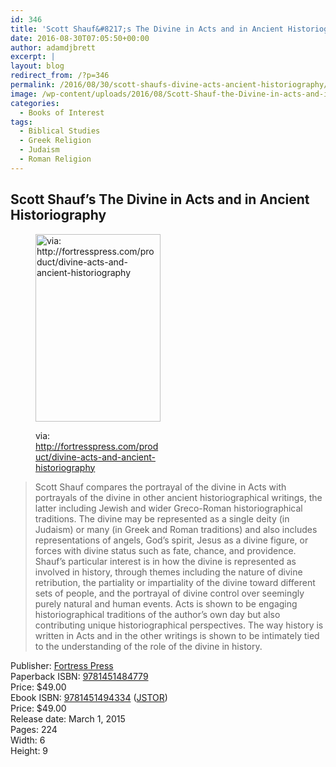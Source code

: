 ```yaml
---
id: 346
title: 'Scott Shauf&#8217;s The Divine in Acts and in Ancient Historiography'
date: 2016-08-30T07:05:50+00:00
author: adamdjbrett
excerpt: |
layout: blog
redirect_from: /?p=346
permalink: /2016/08/30/scott-shaufs-divine-acts-ancient-historiography/
image: /wp-content/uploads/2016/08/Scott-Shauf-the-Divine-in-acts-and-in-ancient-historgraphy-9781451484779h.jpg
categories:
  - Books of Interest
tags:
  - Biblical Studies
  - Greek Religion
  - Judaism
  - Roman Religion
---
```

## Scott Shauf&#8217;s The Divine in Acts and in Ancient Historiography

<!--more--><figure id="attachment_347" aria-describedby="caption-attachment-347" style="width: 200px" class="wp-caption alignright">

[<img class="size-medium wp-image-347" src="http://nabpr.org/wp-content/uploads/2016/08/Scott-Shauf-the-Divine-in-acts-and-in-ancient-historgraphy-9781451484779h-200x300.jpg" alt="via: http://fortresspress.com/product/divine-acts-and-ancient-historiography" width="200" height="300" srcset="/wp-content/uploads/2016/08/Scott-Shauf-the-Divine-in-acts-and-in-ancient-historgraphy-9781451484779h-200x300.jpg 200w, /wp-content/uploads/2016/08/Scott-Shauf-the-Divine-in-acts-and-in-ancient-historgraphy-9781451484779h.jpg 400w" sizes="(max-width: 200px) 100vw, 200px" />](http://fortresspress.com/product/divine-acts-and-ancient-historiography)<figcaption id="caption-attachment-347" class="wp-caption-text">via: http://fortresspress.com/product/divine-acts-and-ancient-historiography</figcaption></figure>

> Scott Shauf compares the portrayal of the divine in Acts with portrayals of the divine in other ancient historiographical writings, the latter including Jewish and wider Greco-Roman historiographical traditions. The divine may be represented as a single deity (in Judaism) or many (in Greek and Roman traditions) and also includes representations of angels, God’s spirit, Jesus as a divine figure, or forces with divine status such as fate, chance, and providence. Shauf’s particular interest is in how the divine is represented as involved in history, through themes including the nature of divine retribution, the partiality or impartiality of the divine toward different sets of people, and the portrayal of divine control over seemingly purely natural and human events. Acts is shown to be engaging historiographical traditions of the author’s own day but also contributing unique historiographical perspectives. The way history is written in Acts and in the other writings is shown to be intimately tied to the understanding of the role of the divine in history.

Publisher: [Fortress Press](http://fortresspress.com/product/divine-acts-and-ancient-historiography)  
Paperback ISBN: [9781451484779](https://www.amazon.com/Divine-Acts-Ancient-Historiography/dp/1451484771/ref=sr_1_1?ie=UTF8&qid=1472530241&sr=8-1&keywords=9781451484779)  
Price: $49.00  
Ebook ISBN: [9781451494334](http://www.worldcat.org/title/divine-in-acts-and-in-ancient-historiography/oclc/903985674&referer=brief_results) ([JSTOR](http://www.jstor.org/stable/j.ctt9m0sdz))  
Price: $49.00  
Release date: March 1, 2015  
Pages: 224  
Width: 6  
Height: 9
